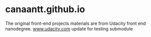 # canaantt.github.io
The original front-end projects materials are from Udacity front end nanodegree.
www.udacity.com
update for testing submodule